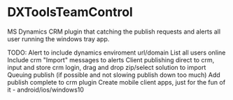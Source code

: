 # DXToolsTeamControl
MS Dynamics CRM plugin that catching the publish requests and alerts all user running the windows tray app.

TODO:
Alert to include dynamics enviroment url/domain
List all users online
Include crm "Import" messages to alerts
Client publishing direct to crm, input and store crm login, drag and drop zip/select solution to import
Queuing publish (if possible and not slowing publish down too much)
Add publish complete to crm plugin
Create mobile client apps, just for the fun of it - android/ios/windows10
